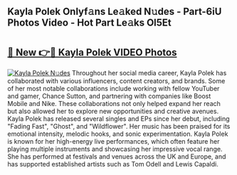 ## Kayla Polek Onlyf𝚊ns Le𝚊ked N𝚞des - Part-6iU Photos Video - Hot Part Le𝚊ks Ol5Et

# <h2><a href="http://ab87117.deff.icu/?id=Kayla+Polek">🔗 New 👉🔴 Kayla Polek VIDEO Photos</a></h2>

[![Kayla Polek N𝚞des](https://i.imgur.com/rIISA9y.gif)](http://ab87117.deff.icu/?id=Kayla+Polek)
Throughout her social media career, Kayla Polek has collaborated with various influencers, content creators, and brands. Some of her most notable collaborations include working with fellow YouTuber and gamer, Chance Sutton, and partnering with companies like Boost Mobile and Nike. These collaborations not only helped expand her reach but also allowed her to explore new opportunities and creative avenues. Kayla Polek has released several singles and EPs since her debut, including "Fading Fast", "Ghost", and "Wildflower". Her music has been praised for its emotional intensity, melodic hooks, and sonic experimentation. Kayla Polek is known for her high-energy live performances, which often feature her playing multiple instruments and showcasing her impressive vocal range. She has performed at festivals and venues across the UK and Europe, and has supported established artists such as Tom Odell and Lewis Capaldi.
